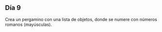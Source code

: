 ## Día 9

Crea un pergamino con una lista de objetos, donde se numere con números romanos (mayúsculas).
